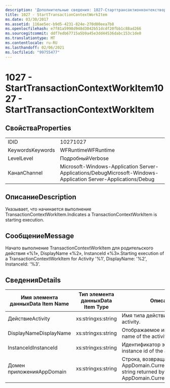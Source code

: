 ```yaml
---
description: 'Дополнительные сведения: 1027-Старттрансактионконтекстворкитем'
title: 1027 - StartTransactionContextWorkItem
ms.date: 03/30/2017
ms.assetid: 116ae5ec-b9d5-4231-824e-270d00eea7b8
ms.openlocfilehash: e7f81a5998d948d3042b51dcdf20fbb1c88ad266
ms.sourcegitcommit: ddf7edb67715a5b9a45e3dd44536dabc153c1de0
ms.translationtype: MT
ms.contentlocale: ru-RU
ms.lasthandoff: 02/06/2021
ms.locfileid: "99755477"
---
```

# <a name="1027---starttransactioncontextworkitem"></a><span data-ttu-id="fce6a-103">1027 - StartTransactionContextWorkItem</span><span class="sxs-lookup"><span data-stu-id="fce6a-103">1027 - StartTransactionContextWorkItem</span></span>

## <a name="properties"></a><span data-ttu-id="fce6a-104">Свойства</span><span class="sxs-lookup"><span data-stu-id="fce6a-104">Properties</span></span>  
  
|||  
|-|-|  
|<span data-ttu-id="fce6a-105">ID</span><span class="sxs-lookup"><span data-stu-id="fce6a-105">ID</span></span>|<span data-ttu-id="fce6a-106">1027</span><span class="sxs-lookup"><span data-stu-id="fce6a-106">1027</span></span>|  
|<span data-ttu-id="fce6a-107">Keywords</span><span class="sxs-lookup"><span data-stu-id="fce6a-107">Keywords</span></span>|<span data-ttu-id="fce6a-108">WFRuntime</span><span class="sxs-lookup"><span data-stu-id="fce6a-108">WFRuntime</span></span>|  
|<span data-ttu-id="fce6a-109">Level</span><span class="sxs-lookup"><span data-stu-id="fce6a-109">Level</span></span>|<span data-ttu-id="fce6a-110">Подробный</span><span class="sxs-lookup"><span data-stu-id="fce6a-110">Verbose</span></span>|  
|<span data-ttu-id="fce6a-111">Канал</span><span class="sxs-lookup"><span data-stu-id="fce6a-111">Channel</span></span>|<span data-ttu-id="fce6a-112">Microsoft-Windows-Application Server-Applications/Debug</span><span class="sxs-lookup"><span data-stu-id="fce6a-112">Microsoft-Windows-Application Server-Applications/Debug</span></span>|  
  
## <a name="description"></a><span data-ttu-id="fce6a-113">Описание</span><span class="sxs-lookup"><span data-stu-id="fce6a-113">Description</span></span>  

 <span data-ttu-id="fce6a-114">Указывает, что начинается выполнение TransactionContextWorkItem.</span><span class="sxs-lookup"><span data-stu-id="fce6a-114">Indicates a TransactionContextWorkItem is starting execution.</span></span>  
  
## <a name="message"></a><span data-ttu-id="fce6a-115">Сообщение</span><span class="sxs-lookup"><span data-stu-id="fce6a-115">Message</span></span>  

 <span data-ttu-id="fce6a-116">Начато выполнение TransactionContextWorkItem для родительского действия «%1», DisplayName «%2», InstanceId «%3».</span><span class="sxs-lookup"><span data-stu-id="fce6a-116">Starting execution of a TransactionContextWorkItem for Activity '%1', DisplayName: '%2', InstanceId: '%3'.</span></span>  
  
## <a name="details"></a><span data-ttu-id="fce6a-117">Сведения</span><span class="sxs-lookup"><span data-stu-id="fce6a-117">Details</span></span>  
  
|<span data-ttu-id="fce6a-118">Имя элемента данных</span><span class="sxs-lookup"><span data-stu-id="fce6a-118">Data Item Name</span></span>|<span data-ttu-id="fce6a-119">Тип элемента данных</span><span class="sxs-lookup"><span data-stu-id="fce6a-119">Data Item Type</span></span>|<span data-ttu-id="fce6a-120">Описание</span><span class="sxs-lookup"><span data-stu-id="fce6a-120">Description</span></span>|  
|--------------------|--------------------|-----------------|  
|<span data-ttu-id="fce6a-121">Действие</span><span class="sxs-lookup"><span data-stu-id="fce6a-121">Activity</span></span>|<span data-ttu-id="fce6a-122">xs:string</span><span class="sxs-lookup"><span data-stu-id="fce6a-122">xs:string</span></span>|<span data-ttu-id="fce6a-123">Имя типа действия.</span><span class="sxs-lookup"><span data-stu-id="fce6a-123">The type name of the activity.</span></span>|  
|<span data-ttu-id="fce6a-124">DisplayName</span><span class="sxs-lookup"><span data-stu-id="fce6a-124">DisplayName</span></span>|<span data-ttu-id="fce6a-125">xs:string</span><span class="sxs-lookup"><span data-stu-id="fce6a-125">xs:string</span></span>|<span data-ttu-id="fce6a-126">Отображаемое имя действия.</span><span class="sxs-lookup"><span data-stu-id="fce6a-126">The display name of the activity.</span></span>|  
|<span data-ttu-id="fce6a-127">InstanceId</span><span class="sxs-lookup"><span data-stu-id="fce6a-127">InstanceId</span></span>|<span data-ttu-id="fce6a-128">xs:string</span><span class="sxs-lookup"><span data-stu-id="fce6a-128">xs:string</span></span>|<span data-ttu-id="fce6a-129">Идентификатор экземпляра действия.</span><span class="sxs-lookup"><span data-stu-id="fce6a-129">The instance id of the activity.</span></span>|  
|<span data-ttu-id="fce6a-130">Домен приложения</span><span class="sxs-lookup"><span data-stu-id="fce6a-130">AppDomain</span></span>|<span data-ttu-id="fce6a-131">xs:string</span><span class="sxs-lookup"><span data-stu-id="fce6a-131">xs:string</span></span>|<span data-ttu-id="fce6a-132">Строка, возвращаемая AppDomain.CurrentDomain.FriendlyName.</span><span class="sxs-lookup"><span data-stu-id="fce6a-132">The string returned by AppDomain.CurrentDomain.FriendlyName.</span></span>|
